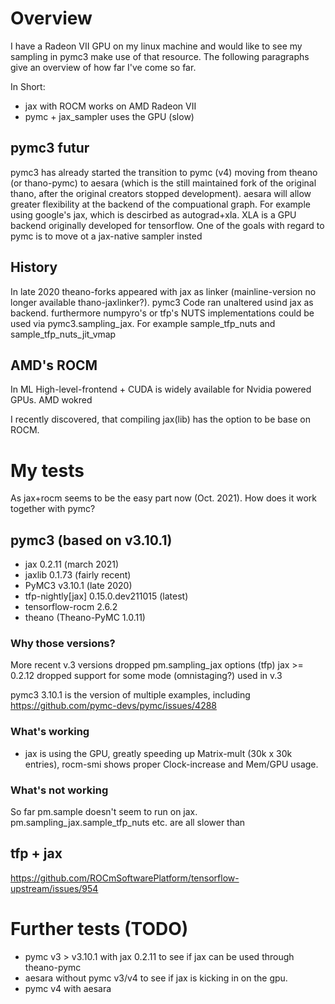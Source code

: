 # Overview
I have a Radeon VII GPU on my linux machine and would like to see my sampling in pymc3 make use of that resource.
The following paragraphs give an overview of how far I've come so far.

In Short:

* jax with ROCM works on AMD Radeon VII
* pymc + jax_sampler uses the GPU (slow)

## pymc3 futur
pymc3 has already started the transition to pymc (v4) moving from theano (or thano-pymc) to aesara (which is the still maintained fork of the original thano, after the original creators stopped development). aesara will allow greater flexibility at the backend of the compuational graph. For example using google's jax, which is descirbed as autograd+xla. XLA is a GPU backend originally developed for tensorflow.
One of the goals with regard to pymc is to move ot a jax-native sampler insted 

## History
In late 2020 theano-forks appeared with jax as linker (mainline-version no longer available thano-jaxlinker?).
pymc3 Code ran unaltered usind jax as backend.
furthermore numpyro's or tfp's NUTS implementations could be used via pymc3.sampling_jax. For example sample_tfp_nuts and sample_tfp_nuts_jit_vmap


## AMD's ROCM
In ML High-level-frontend + CUDA is widely available for Nvidia powered GPUs. AMD wokred 

I recently discovered, that compiling jax(lib) has the option to be base on ROCM.

# My tests
As jax+rocm seems to be the easy part now (Oct. 2021). How does it work together with pymc?

## pymc3 (based on v3.10.1)
* jax 0.2.11 (march 2021)
* jaxlib 0.1.73 (fairly recent)
* PyMC3 v3.10.1 (late 2020)
* tfp-nightly[jax] 0.15.0.dev211015 (latest)
* tensorflow-rocm 2.6.2
* theano (Theano-PyMC 1.0.11)

### Why those versions?
More recent v.3 versions dropped pm.sampling_jax options (tfp)
jax >= 0.2.12 dropped support for some mode (omnistaging?) used in v.3

pymc3 3.10.1 is the version of multiple examples, including
https://github.com/pymc-devs/pymc/issues/4288

### What's working
* jax is using the GPU, greatly speeding up Matrix-mult (30k x 30k entries), rocm-smi shows proper Clock-increase and Mem/GPU usage. 

### What's not working
So far pm.sample doesn't seem to run on jax. pm.sampling_jax.sample_tfp_nuts etc. are all slower than 

## tfp + jax
https://github.com/ROCmSoftwarePlatform/tensorflow-upstream/issues/954

# Further tests (TODO)
* pymc v3 > v3.10.1 with jax 0.2.11 to see if jax can be used through theano-pymc
* aesara without pymc v3/v4 to see if jax is kicking in on the gpu.
* pymc v4 with aesara


